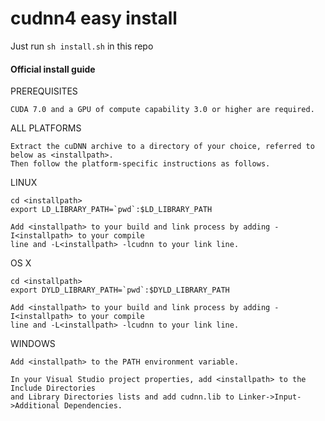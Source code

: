 # cudnn4 easy install
Just run `sh install.sh` in this repo  

#### Official install guide  
PREREQUISITES

    CUDA 7.0 and a GPU of compute capability 3.0 or higher are required.

ALL PLATFORMS

    Extract the cuDNN archive to a directory of your choice, referred to below as <installpath>.
    Then follow the platform-specific instructions as follows.

LINUX

    cd <installpath>
    export LD_LIBRARY_PATH=`pwd`:$LD_LIBRARY_PATH

    Add <installpath> to your build and link process by adding -I<installpath> to your compile
    line and -L<installpath> -lcudnn to your link line.

OS X

    cd <installpath>
    export DYLD_LIBRARY_PATH=`pwd`:$DYLD_LIBRARY_PATH

    Add <installpath> to your build and link process by adding -I<installpath> to your compile
    line and -L<installpath> -lcudnn to your link line.

WINDOWS

    Add <installpath> to the PATH environment variable.

    In your Visual Studio project properties, add <installpath> to the Include Directories 
    and Library Directories lists and add cudnn.lib to Linker->Input->Additional Dependencies.
